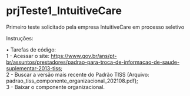 # prjTeste1_IntuitiveCare
 Primeiro teste solicitado pela empresa IntuitiveCare em processo seletivo
 
Instruções:

• Tarefas de código:    
    1 - Acessar o site: https://www.gov.br/ans/pt-br/assuntos/prestadores/padrao-para-troca-de-informacao-de-saude-suplementar-2013-tiss;  
    2 - Buscar a versão mais recente do Padrão TISS (Arquivo: padrao_tiss_componente_organizacional_202108.pdf);  
    3 - Baixar o componente organizacional.
